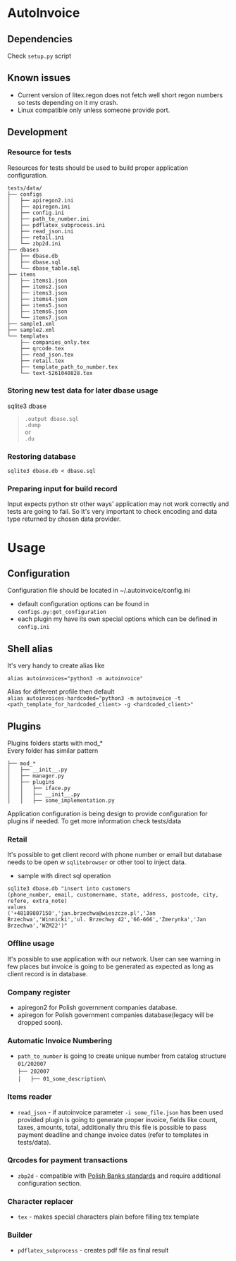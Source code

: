 AutoInvoice
====================

Dependencies
--------------------

Check ```setup.py``` script

Known issues
--------------------
- Current version of litex.regon does not fetch well short regon numbers so tests
depending on it my crash.
- Linux compatible only unless someone provide port.

Development
--------------------

### Resource for tests
Resources for tests should be used to build proper application configuration.
```
tests/data/
├── configs
│   ├── apiregon2.ini
│   ├── apiregon.ini
│   ├── config.ini
│   ├── path_to_number.ini
│   ├── pdflatex_subprocess.ini
│   ├── read_json.ini
│   ├── retail.ini
│   └── zbp2d.ini
├── dbases
│   ├── dbase.db
│   ├── dbase.sql
│   └── dbase_table.sql
├── items
│   ├── items1.json
│   ├── items2.json
│   ├── items3.json
│   ├── items4.json
│   ├── items5.json
│   ├── items6.json
│   └── items7.json
├── sample1.xml
├── sample2.xml
└── templates
    ├── companies_only.tex
    ├── qrcode.tex
    ├── read_json.tex
    ├── retail.tex
    ├── template_path_to_number.tex
    └── text-5261040828.tex
```

### Storing new test data for later dbase usage
sqlite3 dbase  
>``.output dbase.sql``  
>``.dump``  
or  
>``.du``

### Restoring database
`sqlite3 dbase.db < dbase.sql`

### Preparing input for build record
Input expects python str other ways' application may not work correctly and tests are
going to fail.
So It's very important to check encoding and data type returned by chosen data
provider.

Usage
===========

 Configuration
-----------
Configuration file should be located in ~/.autoinvoice/config.ini

- default configuration options can be found in `configs.py:get_configuration`
- each plugin my have its own special options which can be defined in `config.ini`

Shell alias
-----------
It's very handy to create alias like

``alias autoinvoices="python3 -m autoinvoice"``

Alias for different profile then default\
``alias autoinvoices-hardcoded="python3 -m autoinvoice -t <path_template_for_hardcoded_client> -g <hardcoded_client>"``

Plugins
-----------
Plugins folders starts with mod_*\
Every folder has similar pattern
```
├── mod_*
│   ├── __init__.py
│   ├── manager.py
│   ├── plugins
│   │   ├── iface.py
│   │   ├── __init__.py
│   │   ├── some_implementation.py
```
Application configuration is being design to provide configuration for plugins if
needed. To get more information check tests/data

### Retail
It's possible to get client record with phone number or email but database
needs to be open w `sqlitebrowser` or other tool to inject data.
- sample with direct sql operation
```
sqlite3 dbase.db "insert into customers
(phone_number, email, customername, state, address, postcode, city, refere, extra_note)
values
('+48189807150','jan.brzechwa@wieszcze.pl','Jan Brzechwa','Winnicki','ul. Brzechwy 42','66-666','Żmerynka','Jan Brzechwa','WZM22')"
```


### Offline usage
It's possible to use application with our network. User can see warning in few places
but invoice is going to be generated as expected as long as client record is in database.

### Company register

- apiregon2 for Polish government companies database.
- apiregon for Polish government companies database(legacy will be dropped soon).

### Automatic Invoice Numbering

- ```path_to_number``` is going to create unique number from catalog structure ```01/202007``` \
```├── 202007```\
```│   ├── 01_some_description\```

### Items reader

- ```read_json``` - if autoinvoice parameter ```-i some_file.json``` has been used
provided plugin is going to generate proper invoice,
fields like count, taxes, amounts, total, additionally thru this file is possible
to pass payment deadline and change
  invoice dates (refer to templates in tests/data).

### Qrcodes for payment transactions

- ```zbp2d``` - compatible with [Polish Banks standards](https://zbp.pl/public/repozytorium/dla_bankow/rady_i_komitety/bankowosc_elektroczniczna/rada_bankowosc_elektr/zadania/2013.12.03_-_Rekomendacja_-_Standard_2D.pdf)
and require additional configuration section.

### Character replacer

- ```tex``` - makes special characters plain before filling tex template

### Builder

- ```pdflatex_subprocess``` - creates pdf file as final result